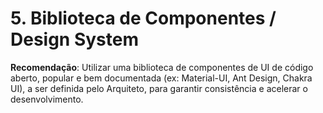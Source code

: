 # 5. Biblioteca de Componentes / Design System

**Recomendação**: Utilizar uma biblioteca de componentes de UI de código aberto, popular e bem documentada (ex: Material-UI, Ant Design, Chakra UI), a ser definida pelo Arquiteto, para garantir consistência e acelerar o desenvolvimento.
